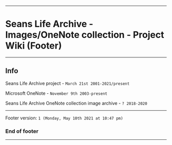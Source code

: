 
***

# Seans Life Archive - Images/OneNote collection - Project Wiki (Footer)

***

## Info

Seans Life Archive project - `March 21st 2001-2021/present`

Microsoft OneNote - `November 9th 2003-present`

Seans Life Archive OneNote collection image archive - `? 2018-2020`

***

Footer version: `1 (Monday, May 10th 2021 at 10:47 pm)`

### End of footer

***

